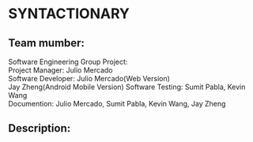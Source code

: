 # SYNTACTIONARY

Team mumber:
-
  Software Engineering Group Project: <br>
  Project Manager: Julio Mercado<br>
  Software Developer: Julio Mercado(Web Version)<br>
                      Jay Zheng(Android Mobile Version)
  Software Testing: Sumit Pabla, Kevin Wang<br>
  Documention: Julio Mercado, Sumit Pabla, Kevin Wang, Jay Zheng<br>
  
  
Description:
-
  
  


